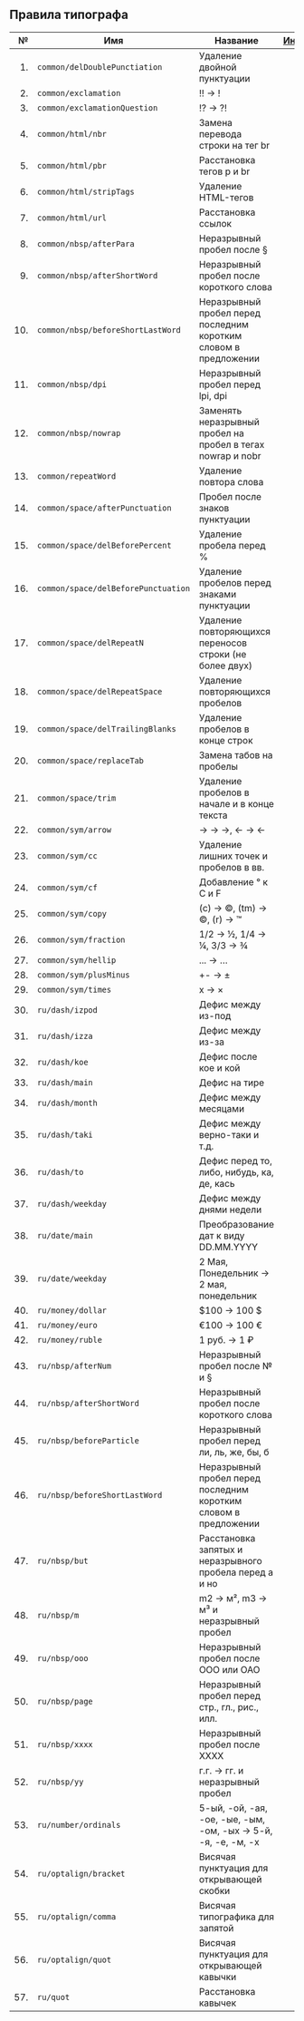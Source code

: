 ## Правила типографа

| № | Имя | Название | [Индекс](./RULES_SORTED.md) | Вкл. |
|--:|-----|----------|----------------------------:|:----:|
| 1. | `common/delDoublePunctiation` | Удаление двойной пунктуации | 580 | ✓ |
| 2. | `common/exclamation` | !! → ! | 1150 | ✓ |
| 3. | `common/exclamationQuestion` | !? → ?! | 1140 | ✓ |
| 4. | `common/html/nbr` | Замена перевода строки на тег br | 710 |  |
| 5. | `common/html/pbr` | Расстановка тегов p и br | 700 |  |
| 6. | `common/html/stripTags` | Удаление HTML-тегов | 5 |  |
| 7. | `common/html/url` | Расстановка ссылок | 200 | ✓ |
| 8. | `common/nbsp/afterPara` | Неразрывный пробел после § | 610 | ✓ |
| 9. | `common/nbsp/afterShortWord` | Неразрывный пробел после короткого слова | 590 | ✓ |
| 10. | `common/nbsp/beforeShortLastWord` | Неразрывный пробел перед последним коротким словом в предложении | 620 | ✓ |
| 11. | `common/nbsp/dpi` | Неразрывный пробел перед lpi, dpi | 1150 | ✓ |
| 12. | `common/nbsp/nowrap` | Заменять неразрывный пробел на пробел в тегах nowrap и nobr | 1400 | ✓ |
| 13. | `common/repeatWord` | Удаление повтора слова | 1200 |  |
| 14. | `common/space/afterPunctuation` | Пробел после знаков пунктуации | 560 | ✓ |
| 15. | `common/space/delBeforePercent` | Удаление пробела перед % | 600 | ✓ |
| 16. | `common/space/delBeforePunctuation` | Удаление пробелов перед знаками пунктуации | 550 | ✓ |
| 17. | `common/space/delRepeatN` | Удаление повторяющихся переносов строки (не более двух) | 545 | ✓ |
| 18. | `common/space/delRepeatSpace` | Удаление повторяющихся пробелов | 540 | ✓ |
| 19. | `common/space/delTrailingBlanks` | Удаление пробелов в конце строк | 505 | ✓ |
| 20. | `common/space/replaceTab` | Замена табов на пробелы | 510 | ✓ |
| 21. | `common/space/trim` | Удаление пробелов в начале и в конце текста | 530 | ✓ |
| 22. | `common/sym/arrow` | -> → →, <- → ← | 1130 | ✓ |
| 23. | `common/sym/cc` | Удаление лишних точек и пробелов в вв. | 1090 | ✓ |
| 24. | `common/sym/cf` | Добавление ° к C и F | 1020 | ✓ |
| 25. | `common/sym/copy` | (c) → ©, (tm) → ©, (r) → ™ | 10 | ✓ |
| 26. | `common/sym/fraction` | 1/2 → ½, 1/4 → ¼, 3/3 → ¾ | 1120 | ✓ |
| 27. | `common/sym/hellip` | ... → … | 20 | ✓ |
| 28. | `common/sym/plusMinus` | +- → ± | 1010 | ✓ |
| 29. | `common/sym/times` | x → × | 1050 | ✓ |
| 30. | `ru/dash/izpod` | Дефис между из-под | 35 | ✓ |
| 31. | `ru/dash/izza` | Дефис между из-за | 33 | ✓ |
| 32. | `ru/dash/koe` | Дефис после кое и кой | 38 | ✓ |
| 33. | `ru/dash/main` | Дефис на тире | 620 | ✓ |
| 34. | `ru/dash/month` | Дефис между месяцами | 610 | ✓ |
| 35. | `ru/dash/taki` | Дефис между верно-таки и т.д. | 39 | ✓ |
| 36. | `ru/dash/to` | Дефис перед то, либо, нибудь, ка, де, кась | 30 | ✓ |
| 37. | `ru/dash/weekday` | Дефис между днями недели | 600 | ✓ |
| 38. | `ru/date/main` | Преобразование дат к виду DD.MM.YYYY | 1300 | ✓ |
| 39. | `ru/date/weekday` | 2 Мая, Понедельник → 2 мая, понедельник | 1310 | ✓ |
| 40. | `ru/money/dollar` | $100 → 100 $ | 1140 | ✓ |
| 41. | `ru/money/euro` | €100 → 100 € | 1140 | ✓ |
| 42. | `ru/money/ruble` | 1 руб. → 1 ₽ | 1145 |  |
| 43. | `ru/nbsp/afterNum` | Неразрывный пробел после № и § | 610 | ✓ |
| 44. | `ru/nbsp/afterShortWord` | Неразрывный пробел после короткого слова | 590 | ✓ |
| 45. | `ru/nbsp/beforeParticle` | Неразрывный пробел перед ли, ль, же, бы, б | 570 | ✓ |
| 46. | `ru/nbsp/beforeShortLastWord` | Неразрывный пробел перед последним коротким словом в предложении | 620 | ✓ |
| 47. | `ru/nbsp/but` | Расстановка запятых и неразрывного пробела перед а и но | 1110 | ✓ |
| 48. | `ru/nbsp/m` | m2 → м², m3 → м³ и неразрывный пробел | 1030 | ✓ |
| 49. | `ru/nbsp/ooo` | Неразрывный пробел после OOO или ОАО | 1100 | ✓ |
| 50. | `ru/nbsp/page` | Неразрывный пробел перед стр., гл., рис., илл. | 610 | ✓ |
| 51. | `ru/nbsp/xxxx` | Неразрывный пробел после XXXX | 1060 | ✓ |
| 52. | `ru/nbsp/yy` | г.г. → гг. и неразрывный пробел | 1080 | ✓ |
| 53. | `ru/number/ordinals` | 5-ый, -ой, -ая, -ое, -ые, -ым, -ом, -ых → 5-й, -я, -е, -м, -х | 1300 | ✓ |
| 54. | `ru/optalign/bracket` | Висячая пунктуация для открывающей скобки | 1001 |  |
| 55. | `ru/optalign/comma` | Висячая типографика для запятой | 1002 |  |
| 56. | `ru/optalign/quot` | Висячая пунктуация для открывающей кавычки | 1000 |  |
| 57. | `ru/quot` | Расстановка кавычек | 700 | ✓ |
